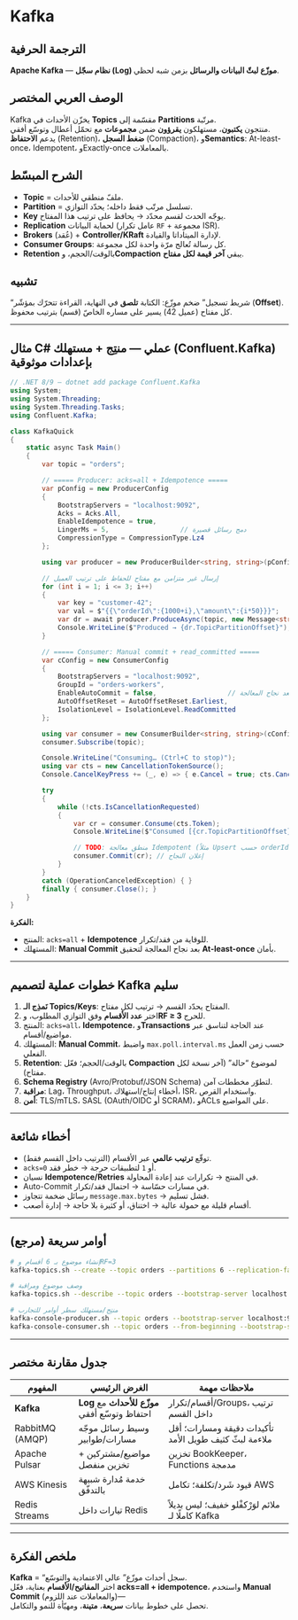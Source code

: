 # **Kafka**

## الترجمة الحرفية  
**Apache Kafka** — **نظام سجّل (Log) موزّع لبثّ البيانات والرسائل** بزمن شبه لحظي.

## الوصف العربي المختصر  
Kafka يخزّن الأحداث في **Topics** مقسّمة إلى **Partitions** مرتّبة.  
منتجون **يكتبون**، مستهلكون **يقرؤون** ضمن **مجموعات** مع تحمّل أعطال وتوسّع أفقي.  
يدعم **الاحتفاظ** (Retention)، **ضغط السجل** (Compaction)، و**Semantics**: At-least-once، Idempotent، وExactly-once بالمعاملات.

## الشرح المبسّط  
- **Topic** = ملفّ منطقي للأحداث.  
- **Partition** = تسلسل مرتّب فقط داخله؛ يحدّد التوازي.  
- **Key** يوجّه الحدث لقسم محدّد → يحافظ على ترتيب هذا المفتاح.  
- **Replication** لحماية البيانات (عامل تكرار `RF` + مجموعة ISR).  
- **Brokers** (عُقد) + **Controller/KRaft** لإدارة الميتاداتا والقيادة.  
- **Consumer Groups**: كل رسالة تُعالج مرّة واحدة لكل مجموعة.  
- **Retention** بالوقت/الحجم، و**Compaction** يبقي **آخر قيمة لكل مفتاح**.

## تشبيه  
“شريط تسجيل” ضخم موزّع: الكتابة **تلصق** في النهاية، القراءة تتحرّك بمؤشّر (**Offset**).  
كل مفتاح (عميل 42) يسير على مساره الخاصّ (قسم) بترتيب محفوظ.

---

## مثال C# عملي — منتِج + مستهلك (Confluent.Kafka) بإعدادات موثوقية

```csharp
// .NET 8/9 — dotnet add package Confluent.Kafka
using System;
using System.Threading;
using System.Threading.Tasks;
using Confluent.Kafka;

class KafkaQuick
{
    static async Task Main()
    {
        var topic = "orders";

        // ===== Producer: acks=all + Idempotence =====
        var pConfig = new ProducerConfig
        {
            BootstrapServers = "localhost:9092",
            Acks = Acks.All,
            EnableIdempotence = true,
            LingerMs = 5,                  // دمج رسائل قصيرة
            CompressionType = CompressionType.Lz4
        };

        using var producer = new ProducerBuilder<string, string>(pConfig).Build();

        // إرسال غير متزامن مع مفتاح للحفاظ على ترتيب العميل
        for (int i = 1; i <= 3; i++)
        {
            var key = "customer-42";
            var val = $"{{\"orderId\":{1000+i},\"amount\":{i*50}}}";
            var dr = await producer.ProduceAsync(topic, new Message<string,string> { Key = key, Value = val });
            Console.WriteLine($"Produced → {dr.TopicPartitionOffset}");
        }

        // ===== Consumer: Manual commit + read_committed =====
        var cConfig = new ConsumerConfig
        {
            BootstrapServers = "localhost:9092",
            GroupId = "orders-workers",
            EnableAutoCommit = false,                  // نكمّت يدويًا بعد نجاح المعالجة
            AutoOffsetReset = AutoOffsetReset.Earliest,
            IsolationLevel = IsolationLevel.ReadCommitted
        };

        using var consumer = new ConsumerBuilder<string, string>(cConfig).Build();
        consumer.Subscribe(topic);

        Console.WriteLine("Consuming… (Ctrl+C to stop)");
        using var cts = new CancellationTokenSource();
        Console.CancelKeyPress += (_, e) => { e.Cancel = true; cts.Cancel(); };

        try
        {
            while (!cts.IsCancellationRequested)
            {
                var cr = consumer.Consume(cts.Token);
                Console.WriteLine($"Consumed [{cr.TopicPartitionOffset}] key={cr.Message.Key} val={cr.Message.Value}");

                // TODO: منطق معالجة Idempotent (مثلاً Upsert حسب orderId)
                consumer.Commit(cr); // إعلان النجاح
            }
        }
        catch (OperationCanceledException) { }
        finally { consumer.Close(); }
    }
}
```

**الفكرة:**  
- المنتج: `acks=all` + **Idempotence** للوقاية من فقد/تكرار.  
- المستهلك: **Manual Commit** بعد نجاح المعالجة لتحقيق **At-least-once** بأمان.

---

## خطوات عملية لتصميم Kafka سليم
1. **نَمذِج الـ Topics/Keys**: المفتاح يحدّد القسم → ترتيب لكل مفتاح.  
2. اختر **عدد الأقسام** وفق التوازي المطلوب، و**RF ≥ 3** للحرج.  
3. المنتج: `acks=all`، **Idempotence**، و**Transactions** عند الحاجة لتناسق عبر مواضيع/أقسام.  
4. المستهلك: **Manual Commit**، واضبط `max.poll.interval.ms` حسب زمن العمل الفعلي.  
5. **Retention**: بالوقت/الحجم؛ فعّل **Compaction** لموضوع “حالة” (آخر نسخة لكل مفتاح).  
6. **Schema Registry** (Avro/Protobuf/JSON Schema) لتطوّر مخططات آمن.  
7. **مراقبة**: Lag، Throughput، أخطاء إنتاج/استهلاك، ISR، واستخدام القرص.  
8. **أمن**: TLS/mTLS، SASL (OAuth/OIDC أو SCRAM)، وACLs على المواضيع.

---

## أخطاء شائعة
- توقّع **ترتيب عالمي** عبر الأقسام (الترتيب داخل القسم فقط).  
- `acks=0` أو `1` لتطبيقات حرجة → خطر فقد.  
- نسيان **Idempotence/Retries** في المنتج → تكرارات عند إعادة المحاولة.  
- Auto-Commit في مسارات حسّاسة → احتمال فقد/تكرار.  
- رسائل ضخمة تتجاوز `message.max.bytes` → فشل تسليم.  
- أقسام قليلة مع حمولة عالية → اختناق، أو كثيرة بلا حاجة → إدارة أصعب.

---

## أوامر سريعة (مرجع)
```bash
# إنشاء موضوع بـ 6 أقسام وRF=3
kafka-topics.sh --create --topic orders --partitions 6 --replication-factor 3 --bootstrap-server localhost:9092

# وصف موضوع ومراقبة
kafka-topics.sh --describe --topic orders --bootstrap-server localhost:9092

# منتِج/مستهلك سطر أوامر للتجارب
kafka-console-producer.sh --topic orders --bootstrap-server localhost:9092
kafka-console-consumer.sh --topic orders --from-beginning --bootstrap-server localhost:9092
```

---

## جدول مقارنة مختصر

| المفهوم | الغرض الرئيسي | ملاحظات مهمة |
|---|---|---|
| **Kafka** | **Log موزّع للأحداث** مع احتفاظ وتوسّع أفقي | أقسام/تكرار/Groups، ترتيب داخل القسم |
| RabbitMQ (AMQP) | وسيط رسائل موجّه مسارات/طوابير | تأكيدات دقيقة ومسارات؛ أقل ملاءمة لبثّ كثيف طويل الأمد |
| Apache Pulsar | مواضيع/مشتركين + تخزين منفصل | تخزين BookKeeper، Functions مدمجة |
| AWS Kinesis | خدمة مُدارة شبيهة بالتدفّق | قيود شَرد/تكلفة؛ تكامل AWS |
| Redis Streams | تيارات داخل Redis | ملائم لوَرْكفْلو خفيف؛ ليس بديلاً كاملًا لـ Kafka |

---

## ملخص الفكرة  
**Kafka** = “سجل أحداث موزّع” عالي الاعتمادية والتوسّع.  
اختر **المفاتيح/الأقسام** بعناية، فعّل **acks=all + idempotence**، واستخدم **Manual Commit** (والمعاملات عند اللزوم)—  
تحصل على خطوط بيانات **سريعة**، **متينة**، ومهيّأة للنمو والتكامل. 
